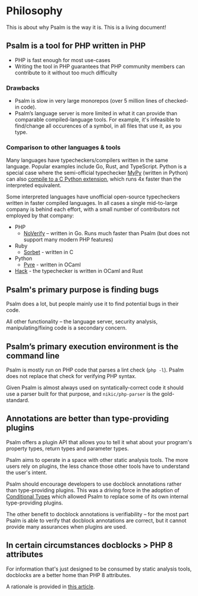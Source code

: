 # Philosophy

This is about why Psalm is the way it is. This is a living document!

## Psalm is a tool for PHP written in PHP

- PHP is fast enough for most use-cases
- Writing the tool in PHP guarantees that PHP community members can contribute to it without too much difficulty

### Drawbacks

- Psalm is slow in very large monorepos (over 5 million lines of checked-in code).
- Psalm’s language server is more limited in what it can provide than comparable compiled-language tools. For example, it's infeasible to find/change all occurences of a symbol, in all files that use it, as you type.

### Comparison to other languages & tools

Many languages have typecheckers/compilers written in the same language. Popular examples include Go, Rust, and TypeScript. Python is a special case where the semi-official typechecker [MyPy](https://github.com/python/mypy) (written in Python) can also [compile to a C Python extension](https://github.com/python/mypy/blame/master/mypyc/README.md#L6-L10), which runs 4x faster than the interpreted equivalent.

Some interpreted languages have unofficial open-source typecheckers written in faster compiled languages. In all cases a single mid-to-large company is behind each effort, with a small number of contributors not employed by that company:

- PHP
    - [NoVerify](https://github.com/VKCOM/noverify) – written in Go. Runs much faster than Psalm (but does not support many modern PHP features)
- Ruby
    - [Sorbet](https://sorbet.org/) - written in C
- Python
    - [Pyre](https://github.com/facebook/pyre-check) - written in OCaml
- [Hack](https://github.com/facebook/hhvm) - the typechecker is written in OCaml and Rust

## Psalm's primary purpose is finding bugs

Psalm does a lot, but people mainly use it to find potential bugs in their code.

All other functionality – the language server, security analysis, manipulating/fixing code is a secondary concern.

## Psalm’s primary execution environment is the command line

Psalm is mostly run on PHP code that parses a lint check (`php -l`). Psalm does not replace that check for verifying PHP syntax.

Given Psalm is almost always used on syntatically-correct code it should use a parser built for that purpose, and `nikic/php-parser` is the gold-standard.

## Annotations are better than type-providing plugins

Psalm offers a plugin API that allows you to tell it what about your program's property types, return types and parameter types.

Psalm aims to operate in a space with other static analysis tools. The more users rely on plugins, the less chance those other tools have to understand the user's intent.

Psalm should encourage developers to use docblock annotations rather than type-providing plugins. This was a driving force in the adoption of [Conditional Types](../annotating_code/type_syntax/conditional_types.md) which allowed Psalm to replace some of its own internal type-providing plugins.

The other benefit to docblock annotations is verifiability – for the most part Psalm is able to verify that docblock annotations are correct, but it cannot provide many assurances when plugins are used.

## In certain circumstances docblocks > PHP 8 attributes

For information that's just designed to be consumed by static analysis tools, docblocks are a better home than PHP 8 attributes.

A rationale is provided in [this article](https://psalm.dev/articles/php-8-attributes).
